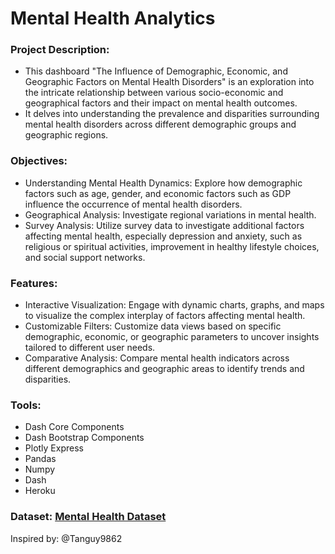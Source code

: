 # Mental Health Analytics
### Project Description:
- This dashboard "The Influence of Demographic, Economic, and Geographic Factors on Mental Health Disorders" is an exploration into the intricate relationship between various socio-economic and geographical factors and their impact on mental health outcomes. 
- It delves into understanding the prevalence and disparities surrounding mental health disorders across different demographic groups and geographic regions.

### Objectives:
- Understanding Mental Health Dynamics: Explore how demographic factors such as age, gender, and economic factors such as GDP influence the occurrence of mental health disorders.
- Geographical Analysis: Investigate regional variations in mental health.
- Survey Analysis: Utilize survey data to investigate additional factors affecting mental health, especially depression and anxiety, such as religious or spiritual activities, improvement in healthy lifestyle choices, and social support networks.

### Features:
- Interactive Visualization: Engage with dynamic charts, graphs, and maps to visualize the complex interplay of factors affecting mental health.
- Customizable Filters: Customize data views based on specific demographic, economic, or geographic parameters to uncover insights tailored to different user needs.
- Comparative Analysis: Compare mental health indicators across different demographics and geographic areas to identify trends and disparities.
  
### Tools:
- Dash Core Components
- Dash Bootstrap Components
- Plotly Express
- Pandas
- Numpy
- Dash
- Heroku

### Dataset: [Mental Health Dataset](https://www.kaggle.com/datasets/amirhoseinmousavian/mental-health?resource=download&select=depressive-disorders-prevalence-vs-gdp-per-capita.csv/)


Inspired by: @Tanguy9862
